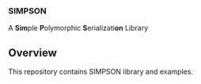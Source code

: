 ### SIMPSON
A <b>Sim</b>ple <b>P</b>olymorphic <b>S</b>erializati<b>on</b> Library

## Overview
This repository contains SIMPSON library and examples.
